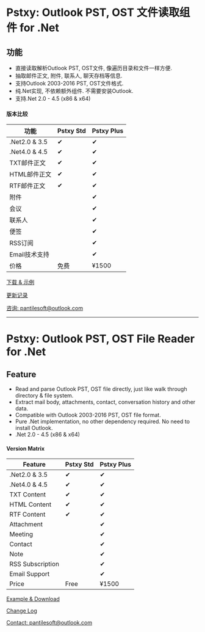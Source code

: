 # Pstxy: Outlook PST, OST 文件读取组件 for .Net
## 功能
- 直接读取解析Outlook PST, OST文件, 像遍历目录和文件一样方便.
- 抽取邮件正文, 附件, 联系人, 聊天存档等信息.
- 支持Outlook 2003-2016 PST, OST文件格式.
- 纯.Net实现, 不依赖额外组件. 不需要安装Outlook.
- 支持.Net 2.0 - 4.5 (x86 & x64)

#### 版本比较

 功能          | Pstxy Std| Pstxy Plus 
 ------------- | -------- | ---------
 .Net2.0 & 3.5| &#10004; | &#10004;    
 .Net4.0 & 4.5| &#10004; | &#10004;    
 TXT邮件正文   | &#10004; | &#10004;   
 HTML邮件正文  | &#10004; | &#10004;   
 RTF邮件正文   | &#10004; | &#10004;   
 附件         |           | &#10004;   
 会议         |           | &#10004;   
 联系人       |           | &#10004;   
 便签         |           | &#10004;   
 RSS订阅     |           | &#10004;    
 Email技术支持|           | &#10004;    
 价格         | 免费      | &#165;1500   


[下载 & 示例](example_std.html)

[更新记录](changelog.html)

[咨询: pantilesoft@outlook.com](mailto:pantilesoft@outlook.com)

---

# Pstxy: Outlook PST, OST File Reader for .Net
## Feature
- Read and parse Outlook PST, OST file directly, just like walk through directory & file system.
- Extract mail body, attachments, contact, conversation history and other data.
- Compatible with Outlook 2003-2016 PST, OST file format.
- Pure .Net implementation, no other dependency required. No need to install Outlook.
- .Net 2.0 - 4.5 (x86 & x64)


#### Version Matrix

 Feature              | Pstxy Std| Pstxy Plus  
 -------------------- | -------- | ---------
 .Net2.0 & 3.5        | &#10004; | &#10004;    
 .Net4.0 & 4.5        | &#10004; | &#10004;    
 TXT Content          | &#10004; | &#10004;    
 HTML Content         | &#10004; | &#10004;    
 RTF Content          | &#10004; | &#10004;    
 Attachment           |          | &#10004;    
 Meeting              |          | &#10004;  
 Contact              |          | &#10004;    
 Note                 |          | &#10004;    
 RSS Subscription     |          | &#10004;    
 Email Support        |          | &#10004;    
 Price                | Free     | &#165;1500   

[Example & Download](example_std.html)

[Change Log](changelog.html)

[Contact: pantilesoft@outlook.com](mailto:pantilesoft@outlook.com)
